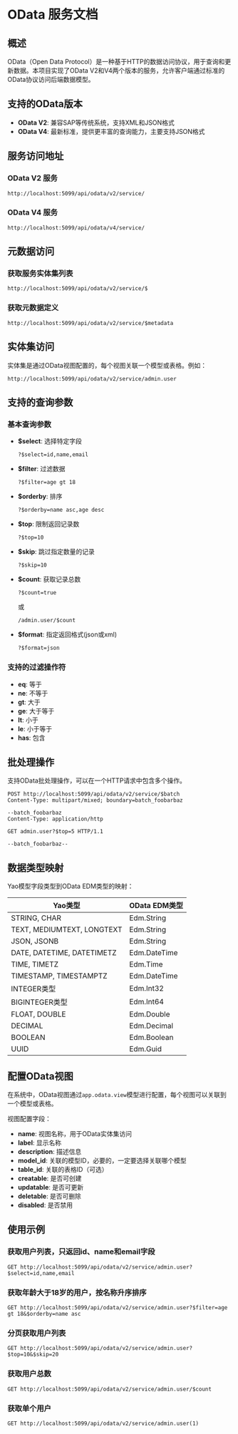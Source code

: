 # OData 服务文档

## 概述

OData（Open Data Protocol）是一种基于HTTP的数据访问协议，用于查询和更新数据。本项目实现了OData V2和V4两个版本的服务，允许客户端通过标准的OData协议访问后端数据模型。

## 支持的OData版本

- **OData V2**: 兼容SAP等传统系统，支持XML和JSON格式
- **OData V4**: 最新标准，提供更丰富的查询能力，主要支持JSON格式

## 服务访问地址

### OData V2 服务

```
http://localhost:5099/api/odata/v2/service/
```

### OData V4 服务

```
http://localhost:5099/api/odata/v4/service/
```

## 元数据访问

### 获取服务实体集列表

```
http://localhost:5099/api/odata/v2/service/$
```

### 获取元数据定义

```
http://localhost:5099/api/odata/v2/service/$metadata
```

## 实体集访问

实体集是通过OData视图配置的，每个视图关联一个模型或表格。例如：

```
http://localhost:5099/api/odata/v2/service/admin.user
```

## 支持的查询参数

### 基本查询参数

- **$select**: 选择特定字段
  ```
  ?$select=id,name,email
  ```

- **$filter**: 过滤数据
  ```
  ?$filter=age gt 18
  ```

- **$orderby**: 排序
  ```
  ?$orderby=name asc,age desc
  ```

- **$top**: 限制返回记录数
  ```
  ?$top=10
  ```

- **$skip**: 跳过指定数量的记录
  ```
  ?$skip=10
  ```

- **$count**: 获取记录总数
  ```
  ?$count=true
  ```
  或
  ```
  /admin.user/$count
  ```

- **$format**: 指定返回格式(json或xml)
  ```
  ?$format=json
  ```

### 支持的过滤操作符

- **eq**: 等于
- **ne**: 不等于
- **gt**: 大于
- **ge**: 大于等于
- **lt**: 小于
- **le**: 小于等于
- **has**: 包含

## 批处理操作

支持OData批处理操作，可以在一个HTTP请求中包含多个操作。

```
POST http://localhost:5099/api/odata/v2/service/$batch
Content-Type: multipart/mixed; boundary=batch_foobarbaz

--batch_foobarbaz
Content-Type: application/http

GET admin.user?$top=5 HTTP/1.1

--batch_foobarbaz--
```

## 数据类型映射

Yao模型字段类型到OData EDM类型的映射：

| Yao类型 | OData EDM类型 |
|---------|---------------|
| STRING, CHAR | Edm.String |
| TEXT, MEDIUMTEXT, LONGTEXT | Edm.String |
| JSON, JSONB | Edm.String |
| DATE, DATETIME, DATETIMETZ | Edm.DateTime |
| TIME, TIMETZ | Edm.Time |
| TIMESTAMP, TIMESTAMPTZ | Edm.DateTime |
| INTEGER类型 | Edm.Int32 |
| BIGINTEGER类型 | Edm.Int64 |
| FLOAT, DOUBLE | Edm.Double |
| DECIMAL | Edm.Decimal |
| BOOLEAN | Edm.Boolean |
| UUID | Edm.Guid |

## 配置OData视图

在系统中，OData视图通过`app.odata.view`模型进行配置，每个视图可以关联到一个模型或表格。

视图配置字段：
- **name**: 视图名称，用于OData实体集访问
- **label**: 显示名称
- **description**: 描述信息
- **model_id**: 关联的模型ID，必要的，一定要选择关联哪个模型
- **table_id**: 关联的表格ID（可选）
- **creatable**: 是否可创建
- **updatable**: 是否可更新
- **deletable**: 是否可删除
- **disabled**: 是否禁用

## 使用示例

### 获取用户列表，只返回id、name和email字段

```
GET http://localhost:5099/api/odata/v2/service/admin.user?$select=id,name,email
```

### 获取年龄大于18岁的用户，按名称升序排序

```
GET http://localhost:5099/api/odata/v2/service/admin.user?$filter=age gt 18&$orderby=name asc
```

### 分页获取用户列表

```
GET http://localhost:5099/api/odata/v2/service/admin.user?$top=10&$skip=20
```

### 获取用户总数

```
GET http://localhost:5099/api/odata/v2/service/admin.user/$count
```

### 获取单个用户

```
GET http://localhost:5099/api/odata/v2/service/admin.user(1)
```